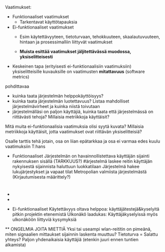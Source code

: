 Vaatimukset:
* Funktionaaliset vaatimukset
  * Tarkentavat käyttötapauksia
* Ei-funktionaaliset vaatimukset
  * Esim käytettävyyteen, tietoturvaan, tehokkuuteen, skaalautuvuuteen, hintaan ja prosessimalliin liittyvät vaatimukset

  
  * **Muista esittää vaatimukset jäljitettävässä muodossa, yksiselitteisesti**
* Keskeinen tapa (erityisesti ei-funktionaalisiin vaatimuksiin) yksiselitteisille kuvauksille on vaatimusten **mitattavuus** (software metrics)


pohdittavaa
* kuinka taata järjestelmän helppokäyttöisyys?
* kuinka taata järjestelmän luotettavuus? Listaa mahdolliset 
järjestelmävirheet ja kuinka niistä toivutaan
* järjestelmälläsi on paljon käyttäjiä, kuinka taata että 
järjestelmässä on riittävästi tehoja? Millaisia metriikkoja 
käyttäisit?

Mitä muita ei-funktionaalisia vaatimuksia olisi syytä kuvata?
Millaisia metriikkoja käyttäisit, jotta vaatimukset ovat 
riittävän yksiselitteisiä?

Osalle tarttis tehä jotain, osa on liian epätarkkaa ja osa ei varmaa edes kuulu vaatimuksiin T:hans
* Funktionaaliset
Järjestelmän on havainnollistettava käyttäjän sijainti rakennuksen sisällä (TARKKUUS?)
#ärjestelmä laskee reitin käyttäjän nykyisestä sijainnista haluttuun luokkatilaan
Järjestelmä hakee lukujärjestykset ja vapaat tilat Metropolian valmiista järjestelmästä (Kirjautumisesta määrittely?)
#
-
-
* Ei-funktionaaliset
Käytettävyys oltava helppoa: käyttäjätestejä&kyselyitä pitkin projektin etenemistä
Ulkonäkö laadukas: Käyttäjäkyselyissä myös ulkonäköön liittyviä kysymyksiä




** ONGELMIA JOITA MIETTIÄ
Yksi tai useampi wlan-reititin on pimeänä, miten signaalien mittaukset sijainnin laskenta muuttuu?
Tietoturva = Salattu yhteys?
Paljon yhdenaikaisia käyttäjiä (etenkin juuri ennen tuntien alkamista)